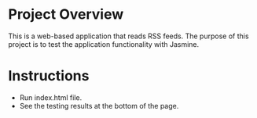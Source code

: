 # Project Overview

This is a web-based application that reads RSS feeds.
The purpose of this project is to test the application functionality with Jasmine.


# Instructions

* Run index.html file.
* See the testing results at the bottom of the page.

